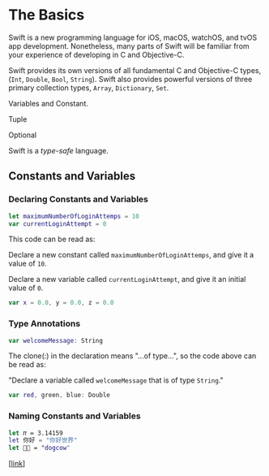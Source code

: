 # The Basics

Swift is a new programming language for iOS, macOS, watchOS, and tvOS app development.
Nonetheless, many parts of Swift will be familiar from your experience of developing in C and Objective-C.

Swift provides its own versions of all fundamental C and Objective-C types, (`Int`, `Double`, `Bool`, `String`). Swift also provides powerful versions of three primary collection types, `Array`, `Dictionary`, `Set`.

Variables and Constant.

Tuple

Optional

Swift is a _type-safe_ language.

## Constants and Variables

### Declaring Constants and Variables

```Swift
let maximumNumberOfLoginAttemps = 10
var currentLoginAttempt = 0
```

This code can be read as: 

Declare a new constant called `maximumNumberOfLoginAttemps`, and give it a value of `10`.

Declare a new variable called `currentLoginAttempt`, and give it an initial value of `0`.
	

```Swift
var x = 0.0, y = 0.0, z = 0.0
```

### Type Annotations

```SWift
var welcomeMessage: String
```
The clone(:) in the declaration means "...of type...", so the code above can be read as:

"Declare a variable called `welcomeMessage` that is of type `String`."

```Swift
var red, green, blue: Double
```

### Naming Constants and Variables

```Swift
let 𝜋 = 3.14159
let 你好 = "你好世界"
let 🐶🐮 = "dogcow"
```


[[link](https://docs.swift.org/swift-book/LanguageGuide/TheBasics.html)]